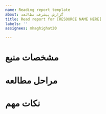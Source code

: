 ```yaml
---
name: Reading report template
about: گزارش پیشرفت مطالعه
title: Read report for [RESOURCE NAME HERE]
labels: ''
assignees: mhaghighat20

---
```


# مشخصات منبع

# مراحل مطالعه

# نکات مهم
